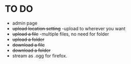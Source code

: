 TO DO
=============

+ admin page
+ ~~upload location setting~~ -upload to wherever you want
+ ~~upload a file~~ -multiple files, no need for folder
+ ~~upload a folder~~
+ ~~download a file~~
+ ~~download a folder~~
+ stream as .ogg for firefox.
